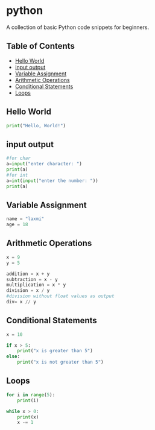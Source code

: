 # python

A collection of basic Python code snippets for beginners.

## Table of Contents

- [Hello World](#hello-world)
- [input output](#input-output)
- [Variable Assignment](#variable-assignment)
- [Arithmetic Operations](#arithmetic-operations)
- [Conditional Statements](#conditional-statements)
- [Loops](#loops)

## Hello World

```python
print("Hello, World!")
```
## input output
```python
#for char
a=input("enter character: ")
print(a)
#for int
a=int(input("enter the number: "))
print(a)
```
## Variable Assignment
```python
name = "laxmi"
age = 18
```
## Arithmetic Operations
```python
x = 9
y = 5

addition = x + y
subtraction = x - y
multiplication = x * y
division = x / y
#division without float values as output
div= x // y
```
## Conditional Statements
```python
x = 10

if x > 5:
    print("x is greater than 5")
else:
    print("x is not greater than 5")
```
## Loops
```python
for i in range(5):
    print(i)

while x > 0:
    print(x)
    x -= 1
```
